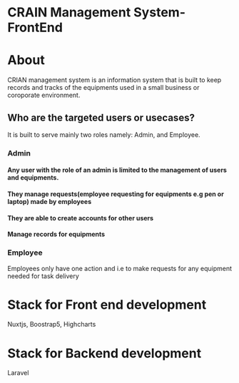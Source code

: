 # CRAIN Management System-FrontEnd

# About
CRIAN management system is an information system that is built to keep records and tracks of the equipments
used in a small business or coroporate environment. 

## Who are the targeted users or usecases?
It is built to serve mainly two roles namely: Admin, and Employee.

### Admin
#### Any user with the role of an admin is limited to the management of users and equipments.
#### They manage requests(employee requesting for equipments e.g pen or laptop) made by employees
#### They are able to create accounts for other users
#### Manage records for equipments

### Employee
Employees only have one action and i.e to make requests for any equipment needed for task delivery

# Stack for Front end development
Nuxtjs, Boostrap5, Highcharts

# Stack for Backend development
Laravel
